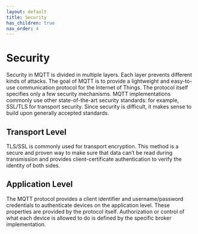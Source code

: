 ```yaml
---
layout: default
title: Security
has_children: true
nav_order: 4
---
```


# Security

Security in MQTT is divided in multiple layers. Each layer prevents different kinds of attacks. The goal of MQTT is to provide a lightweight and easy-to-use communication protocol for the Internet of Things. The protocol itself specifies only a few security mechanisms. MQTT implementations commonly use other state-of-the-art security standards: for example, SSL/TLS for transport security. Since security is difficult, it makes sense to build upon generally accepted standards.

## Transport Level 

TLS/SSL is commonly used for transport encryption. This method is a secure and proven way to make sure that data can’t be read during transmission and provides client-certificate authentication to verify the identity of both sides.

## Application Level

The MQTT protocol provides a client identifier and username/password credentials to authenticate devices on the application level. These properties are provided by the protocol itself. Authorization or control of what each device is allowed to do is defined by the specific broker implementation.